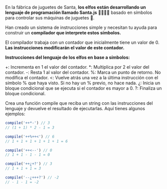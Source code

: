 En la fábrica de juguetes de Santa, **los elfos están desarrollando un lenguaje de programación llamado Santa.js** 👨‍💻👩‍💻 basado en símbolos para controlar sus máquinas de juguetes 🚂.

Han creado un sistema de instrucciones simple y necesitan tu ayuda para construir un **compilador que interprete estos símbolos.**

El compilador trabaja con un contador que inicialmente tiene un valor de 0. **Las instrucciones modificarán el valor de este contador.**

**Instrucciones del lenguaje de los elfos en base a símbolos:**

+: Incrementa en 1 el valor del contador.
*: Multiplica por 2 el valor del contador.
-: Resta 1 al valor del contador.
%: Marca un punto de retorno. No modifica el contador.
<: Vuelve atrás una vez a la última instrucción con el símbolo % que haya visto. Si no hay un % previo, no hace nada.
¿: Inicia un bloque condicional que se ejecuta si el contador es mayor a 0.
?: Finaliza un bloque condicional.

Crea una función compile que reciba un string con las instrucciones del lenguaje y devuelve el resultado de ejecutarlas. Aquí tienes algunos ejemplos:

```javascript
compile('++*-') // 3
// (1 + 1) * 2 - 1 = 3

compile('++%++<') // 6
// 1 + 1 + 1 + 1 + 1 + 1 = 6

compile('++<--') // 0
// 1 + 1 - 1 - 1 = 0

compile('++¿+?') // 3
// 1 + 1 + 1 = 3

compile('--¿+++?') // -2
// - 1 - 1 = -2
```